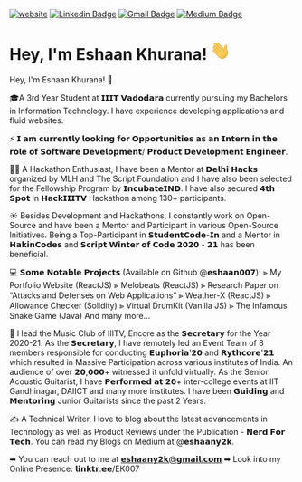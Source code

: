 [![website](https://img.shields.io/badge/Website-Portfolio-2bbc8a?style=for-the-badge&logo=firefox&color=2bbc8a&logoColor=white)](https://eshaankhurana.com/)
[![Linkedin Badge](https://img.shields.io/badge/-LinkedIn-blue?style=for-the-badge&logo=Linkedin&logoColor=white&link=https://www.linkedin.com/in/eshaan-khurana/)](https://www.linkedin.com/in/eshaan-khurana/)
[![Gmail Badge](https://img.shields.io/badge/-Gmail-c14438?style=for-the-badge&logo=Gmail&logoColor=white&link=mailto:eshaany2k@gmail.com)](mailto:eshaany2k@gmail.com)
[![Medium Badge](https://img.shields.io/badge/-Medium-black?style=for-the-badge&logo=Medium&logoColor=white&link=https://medium.com/@eshaany2k/)](https://medium.com/@eshaany2k/)

# Hey, I'm Eshaan Khurana!  <img src="https://github.com/ABSphreak/ABSphreak/blob/master/gifs/Hi.gif" width="35px">

Hey, I'm Eshaan Khurana! 👋

🎓A 3rd Year Student at 𝗜𝗜𝗜𝗧 𝗩𝗮𝗱𝗼𝗱𝗮𝗿𝗮 currently pursuing my Bachelors in Information Technology. I have experience developing applications and fluid websites.

⚡ 𝗜 𝗮𝗺 𝗰𝘂𝗿𝗿𝗲𝗻𝘁𝗹𝘆 𝗹𝗼𝗼𝗸𝗶𝗻𝗴 𝗳𝗼𝗿 𝗢𝗽𝗽𝗼𝗿𝘁𝘂𝗻𝗶𝘁𝗶𝗲𝘀 𝗮𝘀 𝗮𝗻 𝗜𝗻𝘁𝗲𝗿𝗻 𝗶𝗻 𝘁𝗵𝗲 𝗿𝗼𝗹𝗲 𝗼𝗳 𝗦𝗼𝗳𝘁𝘄𝗮𝗿𝗲 𝗗𝗲𝘃𝗲𝗹𝗼𝗽𝗺𝗲𝗻𝘁/ 𝗣𝗿𝗼𝗱𝘂𝗰𝘁 𝗗𝗲𝘃𝗲𝗹𝗼𝗽𝗺𝗲𝗻𝘁 𝗘𝗻𝗴𝗶𝗻𝗲𝗲𝗿.

👨‍💻 A Hackathon Enthusiast, I have been a Mentor at 𝗗𝗲𝗹𝗵𝗶 𝗛𝗮𝗰𝗸𝘀 organized by MLH and The Script Foundation and I have also been selected for the Fellowship Program by 𝗜𝗻𝗰𝘂𝗯𝗮𝘁𝗲𝗜𝗡𝗗. I have also secured 𝟰𝘁𝗵 𝗦𝗽𝗼𝘁 in 𝗛𝗮𝗰𝗸𝗜𝗜𝗜𝗧𝗩 Hackathon among 130+ participants.

☀️ Besides Development and Hackathons, I constantly work on Open-Source and have been a Mentor and Participant in various Open-Source Initiatives. Being a Top-Participant in 𝗦𝘁𝘂𝗱𝗲𝗻𝘁𝗖𝗼𝗱𝗲-𝗜𝗻 and a Mentor in 𝗛𝗮𝗸𝗶𝗻𝗖𝗼𝗱𝗲𝘀 and 𝗦𝗰𝗿𝗶𝗽𝘁 𝗪𝗶𝗻𝘁𝗲𝗿 𝗼𝗳 𝗖𝗼𝗱𝗲 𝟮𝟬𝟮𝟬 - 𝟮𝟭 has been beneficial.

💻 𝗦𝗼𝗺𝗲 𝗡𝗼𝘁𝗮𝗯𝗹𝗲 𝗣𝗿𝗼𝗷𝗲𝗰𝘁𝘀 (Available on Github @𝗲𝘀𝗵𝗮𝗮𝗻𝟬𝟬𝟳):
⪢ My Portfolio Website (ReactJS)
⪢ Melobeats (ReactJS)
⪢ Research Paper on “Attacks and Defenses on Web Applications”
⪢ Weather-X (ReactJS)
⪢ Allowance Checker (Solidity)
⪢ Virtual DrumKit (Vanilla JS)
⪢ The Infamous Snake Game (Java)
And many more...

🎵 I lead the Music Club of IIITV, Encore as the 𝗦𝗲𝗰𝗿𝗲𝘁𝗮𝗿𝘆 for the Year 2020-21. As the 𝗦𝗲𝗰𝗿𝗲𝘁𝗮𝗿𝘆, I have remotely led an Event Team of 8 members responsible for conducting 𝗘𝘂𝗽𝗵𝗼𝗿𝗶𝗮'𝟮𝟬 and 𝗥𝘆𝘁𝗵𝗰𝗼𝗿𝗲'𝟮𝟭 which resulted in Massive Participation across various institutes of India. An audience of over 𝟮𝟬,𝟬𝟬𝟬+ witnessed it unfold virtually. As the Senior Acoustic Guitarist, I have 𝗣𝗲𝗿𝗳𝗼𝗿𝗺𝗲𝗱 𝗮𝘁 𝟮𝟬+ inter-college events at IIT Gandhinagar, DAIICT and many more institutes. I have been 𝗚𝘂𝗶𝗱𝗶𝗻𝗴 and 𝗠𝗲𝗻𝘁𝗼𝗿𝗶𝗻𝗴 Junior Guitarists since the past 2 Years.

✍️ A Technical Writer, I love to blog about the latest advancements in Technology as well as Product Reviews under the Publication - 𝗡𝗲𝗿𝗱 𝗙𝗼𝗿 𝗧𝗲𝗰𝗵. You can read my Blogs on Medium at @𝗲𝘀𝗵𝗮𝗮𝗻𝘆𝟮𝗸.

➡ You can reach out to me at 𝗲𝘀𝗵𝗮𝗮𝗻𝘆𝟮𝗸@𝗴𝗺𝗮𝗶𝗹.𝗰𝗼𝗺
➡ Look into my Online Presence: 𝗹𝗶𝗻𝗸𝘁𝗿.𝗲𝗲/EK007 
